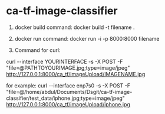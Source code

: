 # ca-tf-image-classifier
1. docker build command:
docker build -t filename .


2. docker run command: 
docker run -i -p 8000:8000 filename


3. Command for curl: 

curl --interface YOURINTERFACE -s -X POST -F "file=@PATHTOYOURIMAGE.jpg;type=image/jpeg" http://127.0.0.1:8000/ca_tf/imageUpload/IMAGENAME.jpg

for example:
curl --interface enp7s0 -s -X POST -F "file=@/home/abdul/Documents/Dsgit/ca-tf-image-classifier/test_data/iphone.jpg;type=image/jpeg" http://127.0.0.1:8000/ca_tf/imageUpload/iphone.jpg
 
